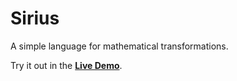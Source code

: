 # Sirius

A simple language for mathematical transformations. 

Try it out in the **[Live Demo](https://lorentzj.github.io/sirius/demo)**.